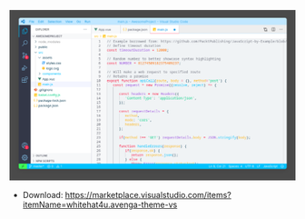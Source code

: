 
![Alt text](https://github.com/juanpumpkinpie/avenga-theme-vs/raw/main/avenga-theme-light.png)


- Download: https://marketplace.visualstudio.com/items?itemName=whitehat4u.avenga-theme-vs
